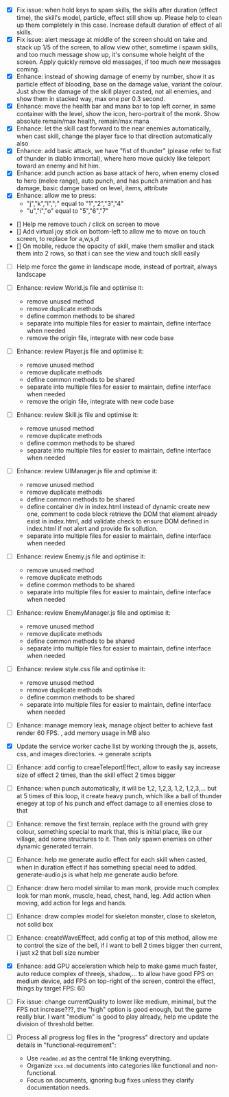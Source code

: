 - [x] Fix issue: when hold keys to spam skills, the skills after duration (effect time), the skill's model, particle, effect still show up. Please help to clean up them completely in this case. Increase default duration of effect of all skills.
- [x] Fix issue: alert message at middle of the screen should on take and stack up 1/5 of the screen, to allow view other, sometime i spawn skills, and too much message show up, it's consume whole height of the screen. Apply quickly remove old messages, if too much new messages coming.
- [x] Enhance: instead of showing damage of enemy by number, show it as particle effect of blooding, base on the damage value, variant the colour. Just show the damage of the skill player casted, not all enemies, and show them in stacked way, max one per 0.3 second.
- [x] Enhance: move the health bar and mana bar to top left corner, in same container with the level, show the icon, hero-portrait of the monk. Show absolute remain/max health, remain/max mana
- [x] Enhance: let the skill cast forward to the near enemies automatically, when cast skill, change the player face to that direction automatically also
- [x] Enhance: add basic attack, we have "fist of thunder" (please refer to fist of thunder in diablo immortal), where hero move quickly like teleport toward an enemy and hit him.
- [x] Enhance: add punch action as base attack of hero, when enemy closed to hero (melee range), auto punch, and has punch animation and has damage, basic damge based on level, items, attribute
- [x] Enhance: allow me to press:
    - "j","k","l",";" equal to "1","2","3","4"
    - "u","i","o" equal to "5","6","7"

- [] Help me remove touch / click on screen to move
- [] Add virtual joy stick on bottom-left to allow me to move on touch screen, to replace for a,w,s,d
- [] On mobile, reduce the opacity of skill, make them smaller and stack them into 2 rows, so that i can see the view and touch skill easily
- [ ] Help me force the game in landscape mode, instead of portrait, always landscape

- [ ] Enhance: review World.js file and optimise it:
    - remove unused method
    - remove duplicate methods
    - define common methods to be shared
    - separate into multiple files for easier to maintain, define interface when needed
    - remove the origin file, integrate with new code base

- [ ] Enhance: review Player.js file and optimise it:
    - remove unused method
    - remove duplicate methods
    - define common methods to be shared
    - separate into multiple files for easier to maintain, define interface when needed
    - remove the origin file, integrate with new code base


- [ ] Enhance: review Skill.js file and optimise it:
    - remove unused method
    - remove duplicate methods
    - define common methods to be shared
    - separate into multiple files for easier to maintain, define interface when needed


- [ ] Enhance: review UIManager.js file and optimise it:
    - remove unused method
    - remove duplicate methods
    - define common methods to be shared
    - define container div in index.html instead of dynamic create new one, comment to code block retrieve the DOM that element already exist in index.html, add validate check to ensure DOM defined in index.html if not alert and provide fix sollution.
    - separate into multiple files for easier to maintain, define interface when needed


- [ ] Enhance: review Enemy.js file and optimise it:
    - remove unused method
    - remove duplicate methods
    - define common methods to be shared
    - separate into multiple files for easier to maintain, define interface when needed


- [ ] Enhance: review EnemyManager.js file and optimise it:
    - remove unused method
    - remove duplicate methods
    - define common methods to be shared
    - separate into multiple files for easier to maintain, define interface when needed

- [ ] Enhance: review style.css file and optimise it:
    - remove unused method
    - remove duplicate methods
    - define common methods to be shared
    - separate into multiple files for easier to maintain, define interface when needed

    
- [ ] Enhance: manage memory leak, manage object better to achieve fast render 60 FPS. , add memory usage in MB also


- [x] Update the service worker cache list by working through the js, assets, css, and images directories. -> generate scripts

- [ ] Enhance: add config to creaeTeleportEffect, allow to easily say increase size of effect 2 times, than the skill effect 2 times bigger
- [ ] Enhance: when punch automatically, it will be 1,2, 1,2,3, 1,2, 1,2,3,... but at 5 times of this loop, it create heavy punch, which like a ball of thunder enegey at top of his punch and effect damage to all enemies close to that
- [ ] Enhance: remove the first terrain, replace with the ground with grey colour, something special to mark that, this is initial place, like our village, add some structures to it. Then only spawn enemies on other dynamic generated terrain.
- [ ] Enhance: help me generate audio effect for each skill when casted, when in duration effect if has something special need to added. generate-audio.js is what help me generate audio before.
- [ ] Enhance: draw hero model similar to man monk, provide much complex look for man monk, muscle, head, chest, hand, leg. Add action when moving, add action for legs and hands.
- [ ] Enhance: draw complex model for skeleton monster, close to skeleton, not solid box
- [ ] Enhance: createWaveEffect, add config at top of this method, allow me to control the size of the bell, if i want to bell 2 times bigger then current, i just x2 that bell size number
- [x] Enhance: add GPU acceleration which help to make game much faster, auto reduce complex of threejs, shadow,... to allow have good FPS on medium device, add FPS on top-right of the screen, control the effect, things by target FPS: 60
- [ ] Fix issue: change currentQuality to lower like medium, minimal, but the FPS not increase???, the "high" option is good enough, but the game really blur. I want "medium" is good to play already, help me update the division of threshold better.


- [ ] Process all progress log files in the "progress" directory and update details in "functional-requirement":
  - Use `readme.md` as the central file linking everything.
  - Organize `xxx.md` documents into categories like functional and non-functional.
  - Focus on documents, ignoring bug fixes unless they clarify documentation needs.








